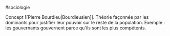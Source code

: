 #sociologie

Concept [[Pierre Bourdieu|Bourdieusien]]. Théorie façonnée par les dominants pour justifier leur pouvoir sur le reste de la population. Exemple : les gouvernants gouvernent parce qu'ils sont les plus compétents. 